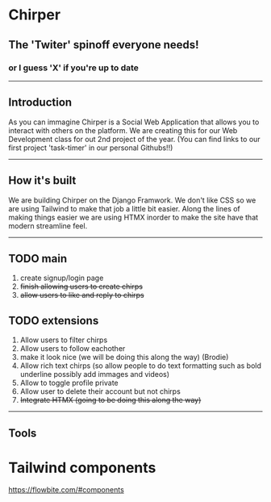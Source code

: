 # Chirper
## The 'Twiter' spinoff everyone needs!
### or I guess 'X' if you're up to date

---
## Introduction

As you can immagine Chirper is a Social Web Application that allows you to interact with others on the platform. We are creating this for our Web Development class for out 2nd project of the year. (You can find links to our first project 'task-timer' in our personal Githubs!!)

---
## How it's built

We are building Chirper on the Django Framwork. We don't like CSS so we are using Tailwind to make that job a little bit easier. Along the lines of making things easier we are using HTMX inorder to make the site have that modern streamline feel.

---

## TODO main

1. create signup/login page
2. ~~finish allowing users to create chirps~~
3. ~~allow users to like and reply to chirps~~

## TODO extensions 

1. Allow users to filter chirps 
2. Allow users to follow eachother
3. make it look nice (we will be doing this along the way)  (Brodie)
4. Allow rich text chirps (so allow people to do text formatting such as bold underline possibly add immages and videos)
5. Allow to toggle profile private
6. Allow user to delete their account but not chirps
7. ~~Integrate HTMX (going to be doing this along the way)~~

---

## Tools 
# Tailwind components
https://flowbite.com/#components
